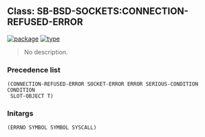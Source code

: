 ## Class: SB-BSD-SOCKETS:CONNECTION-REFUSED-ERROR
[![package](https://img.shields.io/badge/Package-SB--BSD--SOCKETS-5f9ea0.svg?style=social&colorA=999999)](../) [![type](https://img.shields.io/badge/Type-Class-5f9ea0.svg?style=social&colorA=999999)](../#class) 

> No description.

### Precedence list
```
(CONNECTION-REFUSED-ERROR SOCKET-ERROR ERROR SERIOUS-CONDITION CONDITION
 SLOT-OBJECT T)
```
### Initargs
```
(ERRNO SYMBOL SYMBOL SYSCALL)
```
